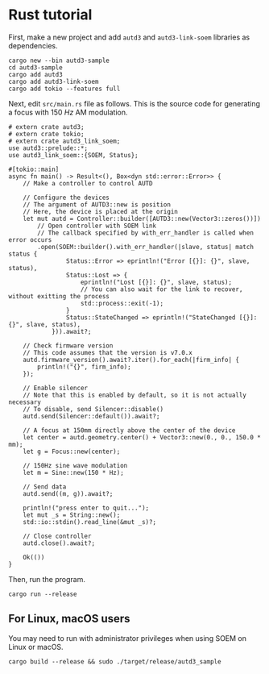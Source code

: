 # Rust tutorial

First, make a new project and add `autd3` and `autd3-link-soem` libraries as dependencies.

```shell
cargo new --bin autd3-sample
cd autd3-sample
cargo add autd3
cargo add autd3-link-soem
cargo add tokio --features full
```

Next, edit `src/main.rs` file as follows.
This is the source code for generating a focus with $\SI{150}{Hz}$ AM modulation. 

```rust,should_panic,filename=main.rs,edition2021
# extern crate autd3;
# extern crate tokio;
# extern crate autd3_link_soem;
use autd3::prelude::*;
use autd3_link_soem::{SOEM, Status};

#[tokio::main]
async fn main() -> Result<(), Box<dyn std::error::Error>> {
    // Make a controller to control AUTD

    // Configure the devices
    // The argument of AUTD3::new is position
    // Here, the device is placed at the origin
    let mut autd = Controller::builder([AUTD3::new(Vector3::zeros())])
        // Open controller with SOEM link
        // The callback specified by with_err_handler is called when error occurs
        .open(SOEM::builder().with_err_handler(|slave, status| match status {
                Status::Error => eprintln!("Error [{}]: {}", slave, status),
                Status::Lost => {
                    eprintln!("Lost [{}]: {}", slave, status);
                    // You can also wait for the link to recover, without exitting the process
                    std::process::exit(-1);
                }
                Status::StateChanged => eprintln!("StateChanged [{}]: {}", slave, status),
            })).await?;

    // Check firmware version
    // This code assumes that the version is v7.0.x
    autd.firmware_version().await?.iter().for_each(|firm_info| {
        println!("{}", firm_info);
    });

    // Enable silencer
    // Note that this is enabled by default, so it is not actually necessary
    // To disable, send Silencer::disable()
    autd.send(Silencer::default()).await?;

    // A focus at 150mm directly above the center of the device
    let center = autd.geometry.center() + Vector3::new(0., 0., 150.0 * mm);
    let g = Focus::new(center);

    // 150Hz sine wave modulation
    let m = Sine::new(150 * Hz);

    // Send data
    autd.send((m, g)).await?;

    println!("press enter to quit...");
    let mut _s = String::new();
    std::io::stdin().read_line(&mut _s)?;

    // Close controller
    autd.close().await?;

    Ok(())
}
```

Then, run the program.

```shell
cargo run --release
```

## For Linux, macOS users

You may need to run with administrator privileges when using SOEM on Linux or macOS.

```shell
cargo build --release && sudo ./target/release/autd3_sample
```
